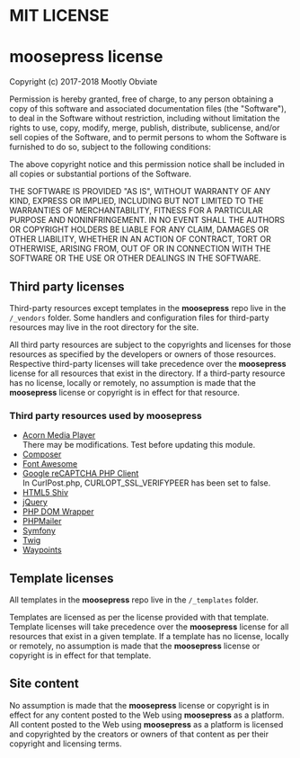 # MIT LICENSE

# moosepress license

Copyright (c) 2017-2018 Mootly Obviate

Permission is hereby granted, free of charge, to any person obtaining a copy of this software and associated documentation files (the "Software"), to deal in the Software without restriction, including without limitation the rights to use, copy, modify, merge, publish, distribute, sublicense, and/or sell copies of the Software, and to permit persons to whom the Software is furnished to do so, subject to the following conditions:

The above copyright notice and this permission notice shall be included in all copies or substantial portions of the Software.

THE SOFTWARE IS PROVIDED "AS IS", WITHOUT WARRANTY OF ANY KIND, EXPRESS OR IMPLIED, INCLUDING BUT NOT LIMITED TO THE WARRANTIES OF MERCHANTABILITY, FITNESS FOR A PARTICULAR PURPOSE AND NONINFRINGEMENT. IN NO EVENT SHALL THE AUTHORS OR COPYRIGHT HOLDERS BE LIABLE FOR ANY CLAIM, DAMAGES OR OTHER LIABILITY, WHETHER IN AN ACTION OF CONTRACT, TORT OR OTHERWISE, ARISING FROM, OUT OF OR IN CONNECTION WITH THE SOFTWARE OR THE USE OR OTHER DEALINGS IN THE SOFTWARE.

## Third party licenses

Third-party resources except templates in the **moosepress** repo live in the `/_vendors` folder. Some handlers and configuration files for third-party resources may live in the root directory for the site.

All third party resources are subject to the copyrights and licenses for those resources as specified by the developers or owners of those resources. Respective third-party licenses will take precedence over the **moosepress** license for all resources that exist in the  directory. If a third-party resource has no license, locally or remotely, no assumption is made that the **moosepress** license or copyright is in effect for that resource.

### Third party resources used by moosepress

-   [Acorn Media Player](https://ghinda.net/acornmediaplayer/)<br />There may be modifications. Test before updating this module.
-   [Composer](https://github.com/composer/composer/blob/master/LICENSE)
-   [Font Awesome](http://fontawesome.io/license/)
-   [Google reCAPTCHA PHP Client](https://github.com/google/recaptcha)<br />In CurlPost.php, CURLOPT_SSL_VERIFYPEER has been set to false.
-   [HTML5 Shiv](https://github.com/aFarkas/html5shiv/blob/master/MIT%20and%20GPL2%20licenses.md)
-   [jQuery](https://github.com/jquery/jquery/blob/master/LICENSE.txt)
-   [PHP DOM Wrapper](https://travis-ci.org/scotteh/php-dom-wrapper)
-   [PHPMailer](https://github.com/PHPMailer/PHPMailer)
-   [Symfony](https://symfony.com/license)
-   [Twig](https://twig.sensiolabs.org/license)
-   [Waypoints](https://github.com/imakewebthings/waypoints/blob/master/licenses.txt)

## Template licenses

All templates in  the **moosepress** repo live in the `/_templates` folder.

Templates are licensed as per the license provided with that template. Template licenses will take precedence over the **moosepress** license for all resources that exist in a given template. If a template has no license, locally or remotely, no assumption is made that the **moosepress** license or copyright is in effect for that template.

## Site content

No assumption is made that the **moosepress** license or copyright is in effect for any content posted to the Web using **moosepress** as a platform. All content posted to the Web using **moosepress** as a platform is licensed and copyrighted by the creators or owners of that content as per their copyright and licensing terms.
